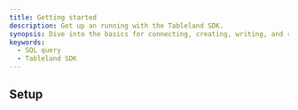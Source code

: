```yaml
---
title: Getting started
description: Get up an running with the Tableland SDK.
synopsis: Dive into the basics for connecting, creating, writing, and reading from tables. More detailed information is provided in subsequent overviews, but the details provided here should allow developers to quickly understand where to start.
keywords:
  - SQL query
  - Tableland SDK
---
```


## Setup
